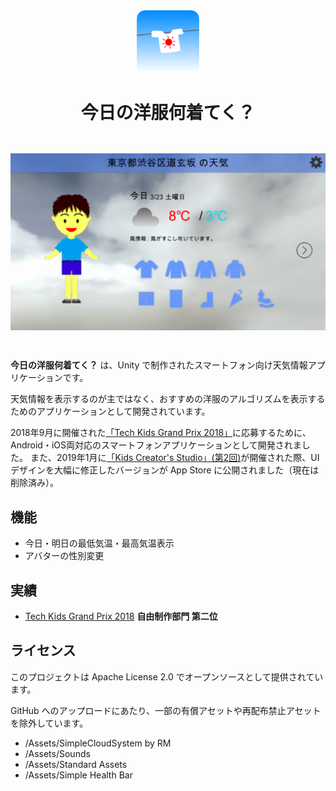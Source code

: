 <div align="center">
    <img src="./docs/icon.png" alt="アプリアイコン" style="border-radius: 1em;" width="100" />
    <h1>今日の洋服何着てく？</h1>
</div>

<div align="center">
    <img src="./docs/screenshot.png" alt="" style="margin-block: 2em;" />
</div>

**今日の洋服何着てく？** は、Unity で制作されたスマートフォン向け天気情報アプリケーションです。

天気情報を表示するのが主ではなく、おすすめの洋服のアルゴリズムを表示するためのアプリケーションとして開発されています。

2018年9月に開催された[「Tech Kids Grand Prix 2018」](https://techkidsschool.jp/grandprix/2018)に応募するために、Android・iOS両対応のスマートフォンアプリケーションとして開発されました。
また、2019年1月に[「Kids Creator's Studio」(第2回)](https://edex.adobe.com/jp/kids-creators-studio)が開催された際、UI デザインを大幅に修正したバージョンが App Store に公開されました（現在は削除済み）。

## 機能
- 今日・明日の最低気温・最高気温表示
- アバターの性別変更

## 実績
- [Tech Kids Grand Prix 2018](https://techkidsschool.jp/grandprix/2018) <b>自由制作部門 第二位</b>

## ライセンス
このプロジェクトは Apache License 2.0 でオープンソースとして提供されています。

GitHub へのアップロードにあたり、一部の有償アセットや再配布禁止アセットを除外しています。
- /Assets/SimpleCloudSystem by RM
- /Assets/Sounds
- /Assets/Standard Assets
- /Assets/Simple Health Bar
